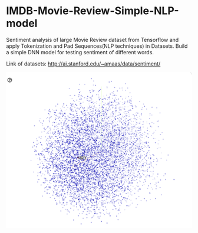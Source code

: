 # IMDB-Movie-Review-Simple-NLP-model

Sentiment analysis of large Movie Review dataset from Tensorflow and apply Tokenization and Pad Sequences(NLP techniques) in Datasets. Build a simple DNN model for testing sentiment of different words. 

Link of datasets: 
http://ai.stanford.edu/~amaas/data/sentiment/

![](img.png)
